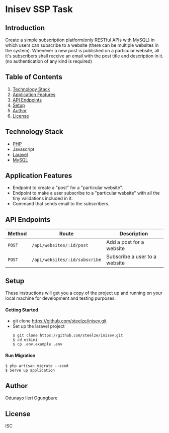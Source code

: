# Inisev SSP Task

## Introduction
Create a simple subscription platform(only RESTful APIs with MySQL) in which users can subscribe to a website (there can be multiple websites in the system). Whenever a new post is published on a particular website, all it's subscribers shall receive an email with the post title and description in it. (no authentication of any kind is required)


## Table of Contents
1. <a href="#technology-stack">Technology Stack</a>
2. <a href="#application-features">Application Features</a>
3. <a href="#api-endpoints">API Endpoints</a>
4. <a href="#setup">Setup</a>
5. <a href="#author">Author</a>
6. <a href="#license">License</a>


## Technology Stack
  - [PHP](https://www.php.net)
  - Javascript
  - [Laravel](https://laravel.com)
  - [MySQL](https://www.mysql.com)

## Application Features
- Endpoint to create a "post" for a "particular website".
- Endpoint to make a user subscribe to a "particular website" with all the tiny validations included in it.
- Command that sends email to the subscribers.

## API Endpoints
Method | Route | Description
--- | --- | ---
`POST` | `/api/websites/:id/post` | Add a post for a website
`POST` | `/api/websites/:id/subscribe` | Subscribe a user to a website

## Setup
These instructions will get you a copy of the project up and running on your local machine for development and testing purposes.
  #### Getting Started
  - git clone https://github.com/steelze/inisev.git
  - Set up the laravel project
    ```
    $ git clone https://github.com/steelze/inisev.git
    $ cd eskimi
    $ cp .env.example .env
    ```
  #### Run Migration
    $ php artisan migrate --seed
    $ Serve up application
 
  
## Author
Odunayo Ileri Ogungbure

## License
ISC
